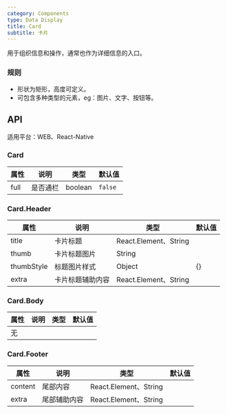 ```yaml
---
category: Components
type: Data Display
title: Card
subtitle: 卡片
---
```



用于组织信息和操作，通常也作为详细信息的入口。

### 规则
- 形状为矩形，高度可定义。
- 可包含多种类型的元素，eg：图片、文字、按钮等。

## API

适用平台：WEB、React-Native

### Card

属性 | 说明 | 类型 | 默认值
----|-----|------|------
|   full  |  是否通栏  | boolean | `false` |

### Card.Header

属性 | 说明 | 类型 | 默认值
----|-----|------|------
|title| 卡片标题 | React.Element、String | |
|thumb| 卡片标题图片 | String |  |
|thumbStyle| 标题图片样式 | Object | {} |
|extra| 卡片标题辅助内容 | React.Element、String |  |

### Card.Body

属性 | 说明 | 类型 | 默认值
----|-----|------|------
|无| | | |

### Card.Footer

属性 | 说明 | 类型 | 默认值
----|-----|------|------
|content|尾部内容 | React.Element、String | |
|extra| 尾部辅助内容 | React.Element、String |  |
